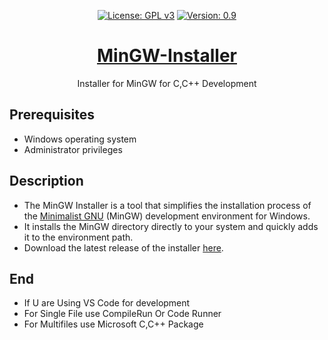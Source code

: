 <div align="center" markdown="1">
  
[![License: GPL v3](https://img.shields.io/badge/License-GPLv3-blue.svg)](https://www.gnu.org/licenses/gpl-3.0)
[![Version: 0.9](https://img.shields.io/badge/Version%3F-0.1-red.svg)](https://github.com/bharathajjarapu/Bloatbuster)
</div>
<p align="center">
<a href="https://github.com/bharathajjarapu/Bloatbuster">
   <h1 align="center">MinGW-Installer</h1></a>
</p>
<p align="center">Installer for MinGW for C,C++ Development</p>

## Prerequisites
- Windows operating system
- Administrator privileges

## Description

- The MinGW Installer is a tool that simplifies the installation process of the [Minimalist GNU](https://sourceforge.net/projects/mingw/) (MinGW) development environment for Windows.
- It installs the MinGW directory directly to your system and quickly adds it to the environment path.
- Download the latest release of the installer [here](https://github.com/bharathajjarapu/MinGW-Installer/releases).

## End

- If U are Using VS Code for development
- For Single File use CompileRun Or Code Runner
- For Multifiles use Microsoft C,C++ Package
